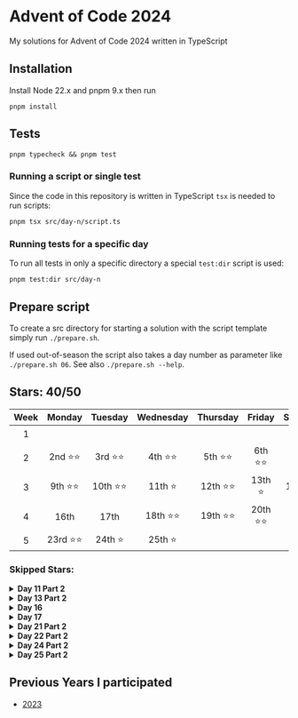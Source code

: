 # Advent of Code 2024

My solutions for Advent of Code 2024 written in TypeScript

## Installation

Install Node 22.x and pnpm 9.x then run

```shell
pnpm install
```

## Tests

```shell
pnpm typecheck && pnpm test
```

### Running a script or single test

Since the code in this repository is written in TypeScript `tsx` is needed to run scripts:

```shell
pnpm tsx src/day-n/script.ts
```

### Running tests for a specific day

To run all tests in only a specific directory a special `test:dir` script is used:

```shell
pnpm test:dir src/day-n
```

## Prepare script

To create a src directory for starting a solution with the script template simply run `./prepare.sh`.

If used out-of-season the script also takes a day number as parameter like `./prepare.sh 06`. See also `./prepare.sh --help`.

## Stars: 40/50

| Week |  Monday   |  Tuesday  | Wednesday | Thursday  |  Friday   | Saturday  |  Sunday   |
| :--: | :-------: | :-------: | :-------: | :-------: | :-------: | :-------: | :-------: |
|  1   |           |           |           |           |           |           | 1st ⭐⭐  |
|  2   | 2nd ⭐⭐  | 3rd ⭐⭐  | 4th ⭐⭐  | 5th ⭐⭐  | 6th ⭐⭐  | 7th ⭐⭐  | 8th ⭐⭐  |
|  3   | 9th ⭐⭐  | 10th ⭐⭐ |  11th ⭐  | 12th ⭐⭐ |  13th ⭐  | 14th ⭐⭐ | 15th ⭐⭐ |
|  4   |   16th    |   17th    | 18th ⭐⭐ | 19th ⭐⭐ | 20th ⭐⭐ |  21st ⭐  |  22nd ⭐  |
|  5   | 23rd ⭐⭐ |  24th ⭐  |  25th ⭐  |

### Skipped Stars:

<details>
<summary><b>Day 11 Part 2</b></summary>
<p>Could not come up with a solution that doesn't run out of memory in the high 30s. I'm assuming there's some sort of pattern one could take advantage of with the given ruleset, but I'm not the person to figure that out.</p>
<p>I also saw this is really easily solved by adding caching on top of what I already had, but sadly Map in JS only takes a single key, unlike python dicts, which makes implementing caching a lot harder.</p>
</details>

<details>
<summary><b>Day 13 Part 2</b></summary>
<p>That's just maths and it's 23:16 now and I'm too tired for this. Got some hints from reddit: Each machine has at most one solution. Apparently that means binary search is possible, but I could not figure out how to evaluate whether I'm too high or too low.</p>
</details>

<details>
<summary><b>Day 16</b></summary>
<p>I have yet to actually learn a pathfinding algorithm other than bruteforce and both of my attempts at this failed. First I tried to avoid the obvious 'Maximum Callstack size exceed' error by looping over an array instead, which eventually just overfilled memory. Recursion did yield the expected error almost immediatly. Examples do work in both at least.</p>
<p>Update: I tried again with a speed optimization (using Sets and a Queue instead of arrays), but this didn't help the memory issue. I also attempted to save memory by abandoning paths that already got more expensive than the cheapest completed path, but my script was never able to actually finish a path as it kept hitting deadends.</p>
<p>Update 2: I have now actually learned Dijkstra's Shortest Path to solve day 18, so I'll likely reattempt this after I've caught up</p>
</details>

<details>
<summary><b>Day 17</b></summary>
<p>Could not understand instructions, may attempt again later.</p>
</details>

<details>
<summary><b>Day 21 Part 2</b></summary>
<p>Needs some sort of caching, but with how I implemented the robots I don't know if I can even add that</p>
</details>

<details>
<summary><b>Day 22 Part 2</b></summary>
<p>This seems impossible with the amount of input lines. Would probably run out of memory if I were to generate the sequences for every input to compare, so there's likely some math nonsense going on here. Sadly I remain a freelance frontend dev, not a university professor.</p>
</details>

<details>
<summary><b>Day 24 Part 2</b></summary>
<p>I was trying to analyze my input a bit, to have some assumptions to work with, so I determined I wanted to check if a swap exists that fixes 3 of the incorrect zeros. Literally the first swap my code would try after sorting by what's most likely created an infinite loop and I'm honestly out of ideas for what to try other than bruteforce (which would also need a way to detect loops)</p>
</details>

<details>
<summary><b>Day 25 Part 2</b></summary>
<p>Star not available unless all other puzzles are solved</p>
</details>

## Previous Years I participated

- [2023](https://github.com/mitsunee/advent-of-code-2023)
